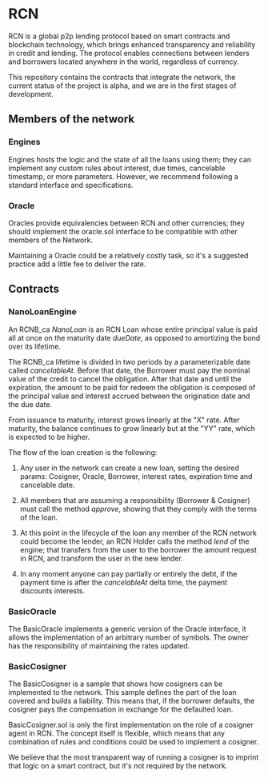 RCN
==================================
RCN​ is a global p2p lending protocol based on smart contracts and blockchain technology, which brings enhanced transparency and reliability in credit and lending. The protocol enables connections between lenders and borrowers located anywhere in the world, regardless of currency.

This repository contains the contracts that integrate the network, the current status of the project is alpha, and we are in the first stages of development.

## Members of the network

### Engines

Engines hosts the logic and the state of all the loans using them; they can implement any custom rules about interest, due times, cancelable timestamp, or more parameters. 
However, we recommend following a standard interface and specifications.

### Oracle

Oracles provide equivalencies between RCN and other currencies; they should implement the oracle.sol interface to be compatible with other members of the Network. 

Maintaining a Oracle could be a relatively costly task, so it's a suggested practice add a little fee to deliver the rate.

## Contracts

### NanoLoanEngine

An RCNB_ca *NanoLoan* is an RCN Loan whose entire principal value is paid all at once on the maturity date *dueDate*, as opposed to amortizing the bond over its lifetime. 

The RCNB_ca lifetime is divided in two periods by a parameterizable date called *cancelableAt*. Before that date, the Borrower must pay the nominal value of the credit to cancel the obligation.
After that date and until the expiration, the amount to be paid for redeem the obligation is composed of the principal value and interest accrued between the origination date and the due date.

From issuance to maturity, interest grows linearly at the "X" rate. After maturity, the balance continues to grow linearly but at the "YY" rate, which is expected to be higher.

The flow of the loan creation is the following:

1. Any user in the network can create a new loan, setting the desired params: Cosigner, Oracle, Borrower, interest rates, expiration time and cancelable date.

2. All members that are assuming a responsibility (Borrower & Cosigner) must call the method *approve*, showing that they comply with the terms of the loan.

3. At this point in the lifecycle of the loan any member of the RCN network could become the lender, an RCN Holder calls the method *lend* of the engine; that transfers from the user to the borrower the amount request in RCN, and transform the user in the new lender.

4. In any moment anyone can pay partially or entirely the debt, if the payment time is after the *cancelableAt* delta time, the payment discounts interests.

### BasicOracle

The BasicOracle implements a generic version of the Oracle interface, it allows the implementation of an arbitrary number of symbols. The owner has the responsibility of maintaining the rates updated.

### BasicCosigner

The BasicCosigner is a sample that shows how cosigners can be implemented to the network. This sample defines the part of the loan covered and builds a liability. This means that, if the borrower defaults, the cosigner pays the compensation in exchange for the defaulted loan.

BasicCosigner.sol is only the first implementation on the role of a cosigner agent in RCN. The concept itself is flexible, which means that any combination of rules and conditions could be used to implement a cosigner. 

We believe that the most transparent way of running a cosigner is to imprint that logic on a smart contract, but it's not required by the network.
